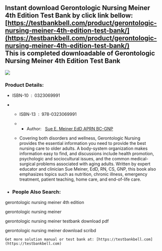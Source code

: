 Instant download **Gerontologic Nursing Meiner 4th Edition Test Bank** by click link bellow:  
[https://testbankbell.com/product/gerontologic-nursing-meiner-4th-edition-test-bank/](https://testbankbell.com/product/gerontologic-nursing-meiner-4th-edition-test-bank/)  
This is completed downloadable of Gerontologic Nursing Meiner 4th Edition Test Bank
-----------------------------------------------------------------------------------


![](https://testbankbell.com/wp-content/uploads/2023/05/gerontologic-nursing.jpg)
### Product Details:


* ISBN-10 ‏ : ‎ 0323069991
* * ISBN-13 ‏ : ‎ 978-0323069991
  * * Author:   [Sue E. Meiner EdD APRN BC-GNP](https://www.amazon.com/s/ref=dp_byline_sr_book_1?ie=UTF8&field-author=Sue+E.+Meiner+EdD++APRN++BC-GNP&text=Sue+E.+Meiner+EdD++APRN++BC-GNP&sort=relevancerank&search-alias=books)
   
  * Covering both disorders and wellness, Gerontologic Nursing provides the essential information you need to provide the best nursing care to older adults. A body-system organization makes information easy to find, and discussions include health promotion, psychologic and sociocultural issues, and the common medical-surgical problems associated with aging adults. Written by expert educator and clinician Sue Meiner, EdD, RN, CS, GNP, this book also emphasizes topics such as nutrition, chronic illness, emergency treatment, patient teaching, home care, and end-of-life care.
 
* ### People Also Search:

gerontologic nursing meiner 4th edition

gerontologic nursing meiner

gerontologic nursing meiner testbank download pdf

gerontologic nursing meiner download scribd


    Get more solution manual or test bank at: [https://testbankbell.com](https://testbankbell.com)
